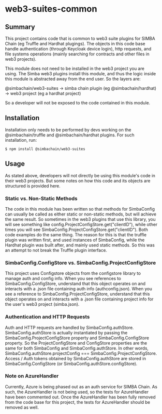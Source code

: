 # web3-suites-common

## Summary
This project contains code that is common to web3 suite plugins for SIMBA Chain (eg Truffle and Hardhat plugings). The objects in this code base handle authentication (through Keycloak device login), http requests, and file systems operations (mainly searching for contracts and other files in web3 projects).

This module does not need to be installed in the web3 project you are using. The Simba web3 plugins install this module, and thus the logic inside this module is abstracted away from the end user. So the layers are:

@simbachain/web3-suites 
->
simba chain plugin (eg @simbachain/hardhat) 
->
web3 project (eg a hardhat project)

So a developer will not be exposed to the code contained in this module.

## Installation

Installation only needs to be performed by devs working on the @simbachain/truffle and @simbachain/hardhat plugins. For such installation, run:

```
$ npm install @simbachain/web3-suites
```

## Usage
As stated above, developers will not directly be using this module's code in their web3 projects. But some notes on how this code and its objects are structured is provided here.

### Static vs. Non-Static Methods
The code in this module has been written so that methods for SimbaConfig can usually be called as either static or non-static methods, but will achieve the same result. So sometimes in the web3 plugins that use this library, you will see something like config.ProjectConfigStore.get("clientID"), while other times you will see SimbaConfig.ProjectConfigStore.get("clientID"). Both code examples do the same thing. The reason for this is that the truffle plugin was written first, and used instances of SimbaConfig, while the Hardhat plugin was built after, and mainly used static methods. So this was an attempt to not break the Truffle plugin interface.

### SimbaConfig.ConfigStore vs. SimbaConfig.ProjectConfigStore
This project uses Configstore objects from the configstore library to manage auth and config info. When you see references to SimbaConfig.ConfigStore, understand that this object operates on and interacts with a .json file containing auth info (authconfig.json). When you see a reference to SimbaConfig.ProjectConfigStore, understand that this object operates on and interacts with a .json file containing project info for the user's web3 project (simba.json).

### Authentication and HTTP Requests
Auth and HTTP requests are handled by SimbaConfig.authStore. SimbaConfig.authStore is actually instantiated by passing the SimbaConfig.ProjectConfigStore property and SimbaConfig.ConfigStore property. So the ProjectConfigStore and ConfigStore properties are the same for both SimbaConfig and SimbaConfig.authStore. In other words, SimbaConfig.authStore.projectConfig === SimbaConfig.ProjectConfigStore. Access / Auth tokens obtained by SimbaConfig.authStore are stored in SimbaConfig.ConfigStore (or SimbaConfig.authStore.configStore).

### Note on AzureHandler
Currently, Azure is being phased out as an auth service for SIMBA Chain. As such, the AzureHandler is not being used, so the tests for AzureHandler have been commented out. Once the AzureHandler has been fully removed from the code base for this project, the tests for AzureHandler should be removed as well.